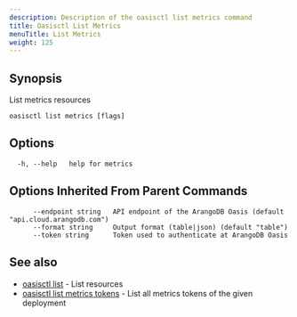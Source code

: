 ```yaml
---
description: Description of the oasisctl list metrics command
title: Oasisctl List Metrics
menuTitle: List Metrics
weight: 125
---
```

## Synopsis
List metrics resources

```
oasisctl list metrics [flags]
```

## Options
```
  -h, --help   help for metrics
```

## Options Inherited From Parent Commands
```
      --endpoint string   API endpoint of the ArangoDB Oasis (default "api.cloud.arangodb.com")
      --format string     Output format (table|json) (default "table")
      --token string      Token used to authenticate at ArangoDB Oasis
```

## See also
* [oasisctl list](_index.md)	 - List resources
* [oasisctl list metrics tokens](list-metrics-tokens.md)	 - List all metrics tokens of the given deployment

